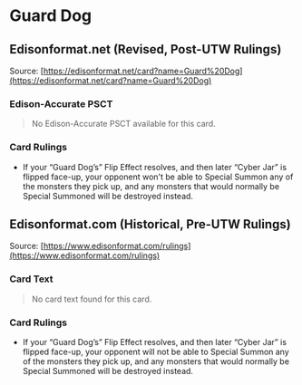 # Guard Dog

## Edisonformat.net (Revised, Post-UTW Rulings)

Source: [https://edisonformat.net/card?name=Guard%20Dog](https://edisonformat.net/card?name=Guard%20Dog)

### Edison-Accurate PSCT

> No Edison-Accurate PSCT available for this card.

### Card Rulings

*   If your “Guard Dog’s” Flip Effect resolves, and then later “Cyber Jar” is flipped face-up, your opponent won't be able to Special Summon any of the monsters they pick up, and any monsters that would normally be Special Summoned will be destroyed instead.


## Edisonformat.com (Historical, Pre-UTW Rulings)

Source: [https://www.edisonformat.com/rulings](https://www.edisonformat.com/rulings)

### Card Text

> No card text found for this card.

### Card Rulings

*   If your “Guard Dog’s” Flip Effect resolves, and then later “Cyber Jar” is flipped face-up, your opponent will not be able to Special Summon any of the monsters they pick up, and any monsters that would normally be Special Summoned will be destroyed instead.



